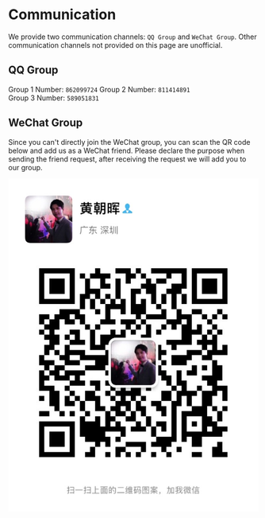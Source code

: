 # Communication

We provide two communication channels: `QQ Group` and `WeChat Group`. Other communication channels not provided on this page are unofficial.

## QQ Group

Group 1 Number: `862099724`
Group 2 Number: `811414891`   
Group 3 Number: `589051831`

## WeChat Group

Since you can't directly join the WeChat group, you can scan the QR code below and add us as a WeChat friend. Please declare the purpose when sending the friend request, after receiving the request we will add you to our group.

![wechat](imgs/wechat.jpg ':size=375')
